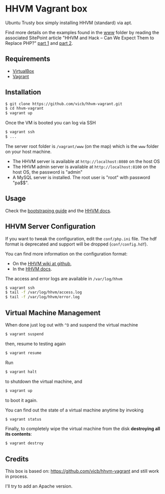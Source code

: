 # HHVM Vagrant box

Ubuntu Trusty box simply installing HHVM (standard) via apt.

Find more details on the examples found in the [www](https://github.com/vicb/hhvm-vagrant/tree/master/www)
folder by reading the associated SitePoint article "HHVM and Hack – Can We
Expect Them to Replace PHP?" [part 1](http://www.sitepoint.com/hhvm-hack-part-1/)
and [part 2](http://www.sitepoint.com/look-hack-php-replacement-hhvm/).

## Requirements

* [VirtualBox](https://www.virtualbox.org)
* [Vagrant](http://vagrantup.com)

## Installation

```bash
$ git clone https://github.com/vicb/hhvm-vagrant.git
$ cd hhvm-vagrant
$ vagrant up
```

Once the VM is booted you can log via SSH

```bash
$ vagrant ssh
$ ...
```

The server root folder is `/vagrant/www` (on the map) which is the `www` folder
on your host machine.

- The HHVM server is available at `http://localhost:8080` on the host OS
- The HHVM admin server is available at `http://localhost:8100` on the host OS,
  the password is "admin"
- A MySQL server is installed. The root user is "root" with password "pa$$".

## Usage

Check the [bootstraping guide](http://docs.hhvm.com/manual/en/install.hack.bootstrapping.php)
and the [HHVM docs](http://docs.hhvm.com/manual/en/index.php).

## HHVM Server Configuration

If you want to tweak the configuration, edit the `conf/php.ini` file. The hdf
format is deprecated and support will be dropped (`conf/config.hdf`).

You can find more information on the configuration format:
- On the [HHVM wiki at github](https://github.com/facebook/hhvm/wiki/Runtime-options),
- In the [HHVM docs](http://docs.hhvm.com/manual/en/configuration.file.php).

The access and error logs are available in `/var/log/hhvm`

```bash
$ vagrant ssh
$ tail -f /var/log/hhvm/access.log
$ tail -f /var/log/hhvm/error.log
```

## Virtual Machine Management

When done just log out with `^D` and suspend the virtual machine

```bash
$ vagrant suspend
```

then, resume to testing again

```bash
$ vagrant resume
```

Run

```bash
$ vagrant halt
```

to shutdown the virtual machine, and

```bash
$ vagrant up
```

to boot it again.

You can find out the state of a virtual machine anytime by invoking

```bash
$ vagrant status
```

Finally, to completely wipe the virtual machine from the disk **destroying all
its contents**:

```bash
$ vagrant destroy
```

## Credits

This box is based on: https://github.com/vicb/hhvm-vagrant and still work in process.

I'll try to add an Apache version.
